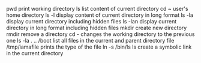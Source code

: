 pwd print working directory
ls list content of current directory
cd ~ user's home directory
ls -l display content of current directory in long format
ls -la display current directory including hidden files
ls -lan display current directory in long format including hidden files
mkdir create new directory
rmdir remove a directory
cd - changes the working directory to the previous one 
ls -la . .. /boot list all files in the current and parent directory
file /tmp/iamafile prints the type of the file
ln -s /bin/ls ls create a symbolic link in the current directory
